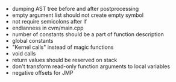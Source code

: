 - dumping AST tree before and after postprocessing
- empty argument list should not create empty symbol
- not require semicolons after if
- endianness in cvm/main.cpp
- number of constants should be a part of function description
- global constants
- "Kernel calls" instead of magic functions
- void calls
- return values should be reserved on stack
- don't transform read-only function arguments to local variables
- negative offsets for JMP

